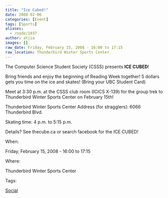 ```yaml
---
title: "Ice Cubed!"
date: 2008-02-06
categories: [Event]
tags: [Sports]
aliases:
  - /node/1037
author: atjia
images: []
raw_date: Friday, February 15, 2008 - 16:00 to 17:15
raw_location: Thunderbird Winter Sports Center
---
```


The Computer Science Student Society (CSSS) presents **ICE CUBED**!

Bring friends and enjoy the beginning of Reading Week together! 5 dollars gets you time on the ice and skates! (Bring your UBC Student Card)

Meet at 3:30 p.m. at the CSSS club room (ICICS X-139) for the group trek to Thunderbird Winter Sports Center on February 15th!

Thunderbird Winter Sports Center Address (for stragglers): 6066 Thunderbird Blvd.

Skating time: 4 p.m. to 5:15 p.m.

Details? See thecube.ca or search facebook for the ICE CUBED!

When: 

Friday, February 15, 2008 - 16:00 to 17:15

Where: 

Thunderbird Winter Sports Center

Tags: 

[Social](/social)
